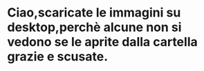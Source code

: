 #  Ciao,scaricate le immagini su desktop,perchè alcune non si vedono se le aprite dalla cartella grazie e scusate.
